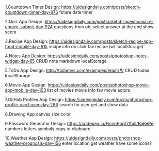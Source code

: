 1.Countdown Timer
Design: https://uidesigndaily.com/posts/sketch-countdown-timer-day-876
future date
timer


2.Quiz App
Design: https://uidesigndaily.com/posts/sketch-questionnaire-choice-submit-day-924
questions from obj
select answer
at the end show score


3.Recipe App
Design: https://uidesigndaily.com/posts/sketch-recipe-app-food-mobile-day-615
recipe info on click
fav recipe (w/ localStorage)


4.Notes App
Design: https://uidesigndaily.com/posts/photoshop-notes-widget-day-65
CRUD note
markdown
localStorage


5.ToDo App
Design: http://todomvc.com/examples/react/#/
CRUD todos
localStorage


6.Movie App
Design: https://uidesigndaily.com/posts/photoshop-movie-app-mobile-day-193
list of movies
movie info
fav movie
actors


7.GitHub Profiles App
Design: https://uidesigndaily.com/posts/photoshop-profile-card-user-day-286
search for user
get and show data


8.Drawing App
canvas
size
color


9.Password Generator
Design: https://codepen.io/FlorinPop17/full/BaBePej
numbers
letters
symbols
copy to clipboard


10.Weather App
Design: https://uidesigndaily.com/posts/photoshop-weather-prognosis-day-156
enter location
get weather
have some icons?
